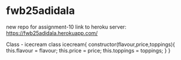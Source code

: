 # fwb25adidala
new repo for assignment-10
link to heroku server: <https://fwb25adidala.herokuapp.com/>

Class - icecream class icecream{ constructor(flavour,price,toppings){
    this.flavour = flavour;
    this.price = price;
    this.toppings = toppings;
}
}
